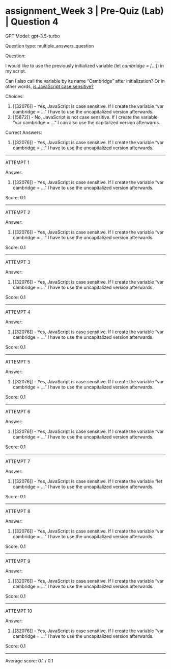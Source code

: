 # assignment_Week 3 | Pre-Quiz (Lab) | Question 4

GPT Model: gpt-3.5-turbo

Question type: multiple_answers_question

Question:
<div><p><span>I would like to use the previously initialized variable (let</span><em><span>&nbsp;cambridge = […]</span></em><span>) in my script. </span></p>
<p><span>Can I also call the variable by its name “Cambridge” after initialization? Or in other words, <span style="text-decoration: underline;">is JavaScript case sensitive?</span></span></p></div>

Choices:
1. [[32076]] - Yes, JavaScript is case sensitive. If I create the variable “var cambridge = …” I have to use the uncapitalized version afterwards.
2. [[5872]] - No, JavaScript is not case sensitive. If I create the variable “var cambridge = …” I can also use the capitalized version afterwards.

Correct Answers:
1. [[32076]] - Yes, JavaScript is case sensitive. If I create the variable “var cambridge = …” I have to use the uncapitalized version afterwards.

****************************************

ATTEMPT 1

Answer: 
1. [[32076]] - Yes, JavaScript is case sensitive. If I create the variable “var cambridge = …” I have to use the uncapitalized version afterwards.

Score: 0.1

--------------------

ATTEMPT 2

Answer:
1. [[32076]] - Yes, JavaScript is case sensitive. If I create the variable “var cambridge = …” I have to use the uncapitalized version afterwards.

Score: 0.1

--------------------

ATTEMPT 3

Answer:
1. [[32076]] - Yes, JavaScript is case sensitive. If I create the variable “var cambridge = …” I have to use the uncapitalized version afterwards.

Score: 0.1

--------------------

ATTEMPT 4

Answer: 
1. [[32076]] - Yes, JavaScript is case sensitive. If I create the variable “var cambridge = …” I have to use the uncapitalized version afterwards.

Score: 0.1

--------------------

ATTEMPT 5

Answer: 
1. [[32076]] - Yes, JavaScript is case sensitive. If I create the variable “var cambridge = …” I have to use the uncapitalized version afterwards.

Score: 0.1

--------------------

ATTEMPT 6

Answer:
1. [[32076]] - Yes, JavaScript is case sensitive. If I create the variable “var cambridge = …” I have to use the uncapitalized version afterwards.

Score: 0.1

--------------------

ATTEMPT 7

Answer:
1. [[32076]] - Yes, JavaScript is case sensitive. If I create the variable “let cambridge = …” I have to use the uncapitalized version afterwards.

Score: 0.1

--------------------

ATTEMPT 8

Answer: 
1. [[32076]] - Yes, JavaScript is case sensitive. If I create the variable “var cambridge = …” I have to use the uncapitalized version afterwards.

Score: 0.1

--------------------

ATTEMPT 9

Answer: 
1. [[32076]] - Yes, JavaScript is case sensitive. If I create the variable “var cambridge = …” I have to use the uncapitalized version afterwards.

Score: 0.1

--------------------

ATTEMPT 10

Answer: 
1. [[32076]] - Yes, JavaScript is case sensitive. If I create the variable “var cambridge = …” I have to use the uncapitalized version afterwards.

Score: 0.1

--------------------

Average score: 0.1 / 0.1
